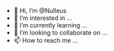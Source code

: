 - 👋 Hi, I’m @Nulleus
- 👀 I’m interested in ...
- 🌱 I’m currently learning ...
- 💞️ I’m looking to collaborate on ...
- 📫 How to reach me ...

<!---
Nulleus/Nulleus is a ✨ special ✨ repository because its `README.md` (this file) appears on your GitHub profile.
You can click the Preview link to take a look at your changes.
--->
